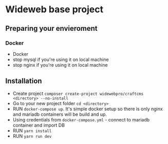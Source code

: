 # Wideweb base project

## Preparing your envieroment 

### Docker

- Docker
- stop mysql if you're using it on local machine
- stop nginx if you're using it on local machine

## Installation

- Create project `composer create-project widewebpro/craftcms <directory> --no-install`
- Go to your new project folder `cd <directory>`
- RUN `docker-compose up`. It's simple docker setup so there is only nginx and mariadb containers will be build and up.
- Using credentials from `docker-compose.yml` - connect to mariadb container and import DB
- RUN `yarn install`
- RUN `yarn run dev`

